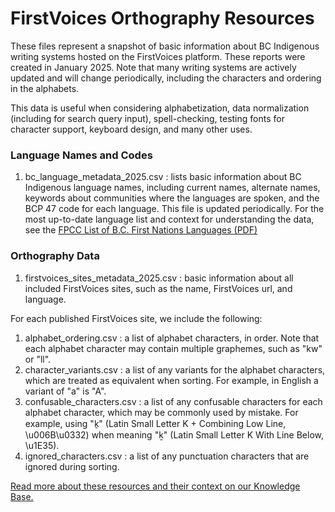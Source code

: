 # FirstVoices Orthography Resources

These files represent a snapshot of basic information about BC Indigenous writing systems hosted on the FirstVoices platform. These reports were created in January 2025. Note that many writing systems are actively updated and will change periodically, including the characters and ordering in the alphabets.

This data is useful when considering alphabetization, data normalization (including for search query input), spell-checking, testing fonts for character support, keyboard design, and many other uses. 

### Language Names and Codes

1. bc_language_metadata_2025.csv : lists basic information about BC Indigenous language names, including current names, alternate names, keywords about communities where the languages are spoken, and the BCP 47 code for each language. This file is updated periodically. For the most up-to-date language list and context for understanding the data, see the [FPCC List of B.C. First Nations Languages (PDF)](https://fpcc.ca/resource/fpcc-list-of-languages-of-bc/)

### Orthography Data

1. firstvoices_sites_metadata_2025.csv : basic information about all included FirstVoices sites, such as the name, FirstVoices url, and language.

For each published FirstVoices site, we include the following:

1. alphabet_ordering.csv : a list of alphabet characters, in order. Note that each alphabet character may contain multiple graphemes, such as "kw" or "ll".
2. character_variants.csv : a list of any variants for the alphabet characters, which are treated as equivalent when sorting. For example, in English a variant of "a" is "A".
3. confusable_characters.csv : a list of any confusable characters for each alphabet character, which may be commonly used by mistake. For example, using "k̠" (Latin Small Letter K + Combining Low Line, \u006B\u0332) when meaning "ḵ" (Latin Small Letter K With Line Below, \u1E35).
4. ignored_characters.csv : a list of any punctuation characters that are ignored during sorting.

[Read more about these resources and their context on our Knowledge Base.](https://firstvoices.atlassian.net/wiki/spaces/FIR1/pages/1704341)
